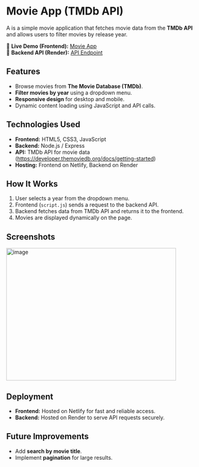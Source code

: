 # Movie App (TMDb API)

A is a simple movie application that fetches movie data from the **TMDb API** and allows users to filter movies by release year.  

🔗 **Live Demo (Frontend):** [Movie App](https://joytodevtmdb-movie.netlify.app)  
🔗 **Backend API (Render):** [API Endpoint](https://tmdb-movie-nfwc.onrender.com/api/movies)  

## Features
- Browse movies from **The Movie Database (TMDb)**.  
- **Filter movies by year** using a dropdown menu.  
- **Responsive design** for desktop and mobile.  
- Dynamic content loading using JavaScript and API calls.  

## Technologies Used
- **Frontend:** HTML5, CSS3, JavaScript  
- **Backend:** Node.js / Express 
- **API:** TMDb API for movie data (https://developer.themoviedb.org/docs/getting-started)
- **Hosting:** Frontend on Netlify, Backend on Render  

## How It Works
1. User selects a year from the dropdown menu.  
2. Frontend (`script.js`) sends a request to the backend API.  
3. Backend fetches data from TMDb API and returns it to the frontend.  
4. Movies are displayed dynamically on the page.  

## Screenshots
<img width="450" height="350" alt="image" src="https://github.com/user-attachments/assets/7dfd02fe-b8ca-465f-8e09-829de26fb42c" /> 

## Deployment
- **Frontend:** Hosted on Netlify for fast and reliable access.  
- **Backend:** Hosted on Render to serve API requests securely.  

## Future Improvements
- Add **search by movie title**.  
- Implement **pagination** for large results.  
